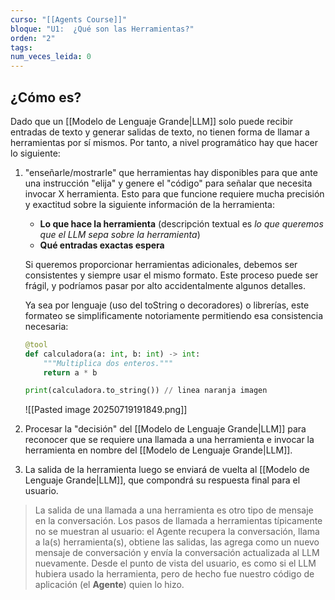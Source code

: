 ```yaml
---
curso: "[[Agents Course]]"
bloque: "U1:  ¿Qué son las Herramientas?"
orden: "2"
tags: 
num_veces_leida: 0
---
```

## ¿Cómo es?

Dado que un [[Modelo de Lenguaje Grande|LLM]] solo puede recibir entradas de texto y generar salidas de texto, no tienen forma de llamar a herramientas por sí mismos. Por tanto, a nivel programático hay que hacer lo siguiente:

1.  "enseñarle/mostrarle" que herramientas hay disponibles para que ante una instrucción "elija" y genere el "código" para señalar que necesita invocar X herramienta.  Esto para que funcione requiere mucha precisión y exactitud sobre la siguiente información de la herramienta:
	* **Lo que hace la herramienta** (descripción textual es _lo que queremos que el LLM sepa sobre la herramienta_)
	* **Qué entradas exactas espera**

	Si queremos proporcionar herramientas adicionales, debemos ser consistentes y siempre usar el mismo formato. Este proceso puede ser frágil, y podríamos pasar por alto accidentalmente algunos detalles.

	 Ya sea por lenguaje (uso del toString o decoradores) o librerías, este formateo se simplificamente notoriamente permitiendo esa consistencia necesaria:
		
	```python
	@tool
	def calculadora(a: int, b: int) -> int:
	    """Multiplica dos enteros."""
	    return a * b
	
	print(calculadora.to_string()) // linea naranja imagen					
	```
		
	 ![[Pasted image 20250719191849.png]]

2. Procesar la "decisión" del [[Modelo de Lenguaje Grande|LLM]]  para reconocer que se requiere una llamada a una herramienta e invocar la herramienta en nombre del [[Modelo de Lenguaje Grande|LLM]]. 

3. La salida de la herramienta luego se enviará de vuelta al [[Modelo de Lenguaje Grande|LLM]], que compondrá su respuesta final para el usuario.

> La salida de una llamada a una herramienta es otro tipo de mensaje en la conversación. Los pasos de llamada a herramientas típicamente no se muestran al usuario: el Agente recupera la conversación, llama a la(s) herramienta(s), obtiene las salidas, las agrega como un nuevo mensaje de conversación y envía la conversación actualizada al LLM nuevamente. Desde el punto de vista del usuario, es como si el LLM hubiera usado la herramienta, pero de hecho fue nuestro código de aplicación (el **Agente**) quien lo hizo.